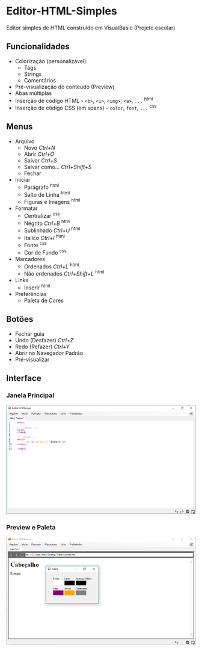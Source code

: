 # Editor-HTML-Simples
Editor simples de HTML construido em VisualBasic (Projeto escolar)

## Funcionalidades
 * Colorização (personalizável):
   - Tags
   - Strings
   - Comentários
 * Pré-visualização do conteudo (Preview)
 * Abas múltiplas
 * Inserção de código HTML - `<b>`, `<i>`, `<img>`, `<a>`, `...` <sup>html</sup>
 * Inserção de código CSS (em spans) - `color`, `font`, `...` <sup>css</sup>
  
## Menus
 * Arquivo
   - Novo *Ctrl+N* 
   - Abrir *Ctrl+O*
   - Salvar *Ctrl+S*
   - Salvar como... *Ctrl+Shift+S*
   - Fechar
 * Iniciar
   - Parágrafo <sup>html</sup>
   - Salto de Linha <sup>html</sup>
   - Figuras e Imagens <sup>html</sup>
 * Formatar
   - Centralizar <sup>css</sup>
   - Negrito *Ctrl+B* <sup>html</sup>
   - Sublinhado *Ctrl+U* <sup>html</sup>
   - Italico *Ctrl+I* <sup>html</sup>
   - Fonte <sup>css</sup>
   - Cor de Fundo <sup>css</sup>
 * Marcadores
   - Ordenados *Ctrl+L* <sup>html</sup>
   - Não ordenados *Ctrl+Shift+L* <sup>html</sup>
 * Links
   - Inserir <sup>html</sup>
 * Preferências
   - Paleta de Cores
   
## Botões
 * Fechar guia
 * Undo (Desfazer) *Ctrl+Z*
 * Redo (Refazer) *Ctrl+Y*
 * Abrir no Navegador Padrão
 * Pré-visualizar
   
## Interface
### Janela Principal
![Janela Principal](Imagens/Principal.png)

### Preview e Paleta
![Web Preview e Paleta](Imagens/WebEPaleta.png)
